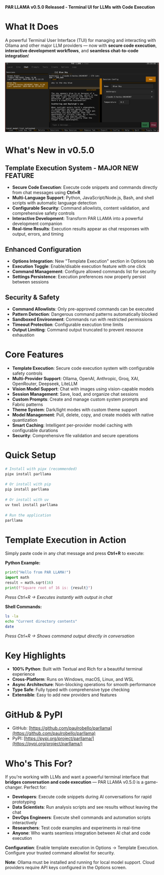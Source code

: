 **PAR LLAMA v0.5.0 Released - Terminal UI for LLMs with Code Execution**

# **What It Does**

A powerful Terminal User Interface (TUI) for managing and interacting with Ollama and other major LLM providers — now with **secure code execution**, **interactive development workflows**, and **seamless chat-to-code integration**!

![PAR LLAMA Chat Interface](https://raw.githubusercontent.com/paulrobello/parllama/main/docs/chat_dark_1.png)

# **What's New in v0.5.0**

## **Template Execution System - MAJOR NEW FEATURE**
- **Secure Code Execution**: Execute code snippets and commands directly from chat messages using **Ctrl+R**
- **Multi-Language Support**: Python, JavaScript/Node.js, Bash, and shell scripts with automatic language detection
- **Configurable Security**: Command allowlists, content validation, and comprehensive safety controls
- **Interactive Development**: Transform PAR LLAMA into a powerful development companion
- **Real-time Results**: Execution results appear as chat responses with output, errors, and timing

## **Enhanced Configuration**
- **Options Integration**: New "Template Execution" section in Options tab
- **Execution Toggle**: Enable/disable execution feature with one click
- **Command Management**: Configure allowed commands list for security
- **Settings Persistence**: Execution preferences now properly persist between sessions

## **Security & Safety**
- **Command Allowlists**: Only pre-approved commands can be executed
- **Pattern Detection**: Dangerous command patterns automatically blocked
- **Sandboxed Environment**: Commands run with restricted permissions
- **Timeout Protection**: Configurable execution time limits
- **Output Limiting**: Command output truncated to prevent resource exhaustion

# **Core Features**
- **Template Execution**: Secure code execution system with configurable safety controls
- **Multi-Provider Support**: Ollama, OpenAI, Anthropic, Groq, XAI, OpenRouter, Deepseek, LiteLLM
- **Vision Model Support**: Chat with images using vision-capable models
- **Session Management**: Save, load, and organize chat sessions
- **Custom Prompts**: Create and manage custom system prompts and Fabric patterns
- **Theme System**: Dark/light modes with custom theme support
- **Model Management**: Pull, delete, copy, and create models with native quantization
- **Smart Caching**: Intelligent per-provider model caching with configurable durations
- **Security**: Comprehensive file validation and secure operations

# **Quick Setup**
```bash
# Install with pipx (recommended)
pipx install parllama

# Or install with pip
pip install parllama

# Or install with uv
uv tool install parllama

# Run the application
parllama
```

# **Template Execution in Action**

Simply paste code in any chat message and press **Ctrl+R** to execute:

**Python Example:**
```python
print("Hello from PAR LLAMA!")
import math
result = math.sqrt(16)
print(f"Square root of 16 is: {result}")
```
*Press Ctrl+R → Executes instantly with output in chat*

**Shell Commands:**
```bash
ls -la
echo "Current directory contents"
date
```
*Press Ctrl+R → Shows command output directly in conversation*

# **Key Highlights**
- **100% Python**: Built with Textual and Rich for a beautiful terminal experience
- **Cross-Platform**: Runs on Windows, macOS, Linux, and WSL
- **Async Architecture**: Non-blocking operations for smooth performance
- **Type Safe**: Fully typed with comprehensive type checking
- **Extensible**: Easy to add new providers and features

# **GitHub & PyPI**

- GitHub: [https://github.com/paulrobello/parllama](https://github.com/paulrobello/parllama)
- PyPI: [https://pypi.org/project/parllama/](https://pypi.org/project/parllama/)

# **Who's This For?**

If you're working with LLMs and want a powerful terminal interface that **bridges conversation and code execution** — PAR LLAMA v0.5.0 is a game-changer. Perfect for:

- **Developers**: Execute code snippets during AI conversations for rapid prototyping
- **Data Scientists**: Run analysis scripts and see results without leaving the chat
- **DevOps Engineers**: Execute shell commands and automation scripts interactively
- **Researchers**: Test code examples and experiments in real-time
- **Anyone**: Who wants seamless integration between AI chat and code execution

**Configuration**: Enable template execution in Options → Template Execution. Configure your trusted command allowlist for security.

**Note**: Ollama must be installed and running for local model support. Cloud providers require API keys configured in the Options screen.
